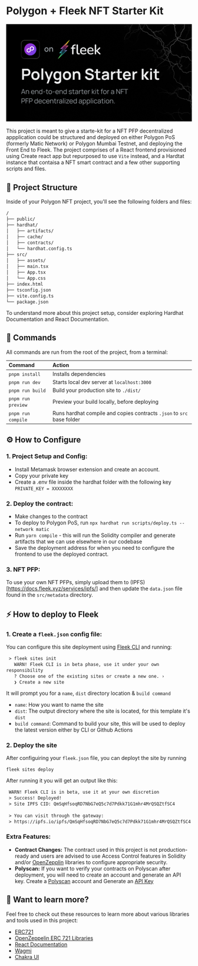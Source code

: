 # Polygon + Fleek NFT Starter Kit
![preview](./.github/preview.png)

This project is meant to give a starte-kit for a NFT PFP decentralized appplication could be structured and deployed on either Polygon PoS (formerly Matic Network) or Polygon Mumbai Testnet, and deploying the Front End to Fleek.
The project comprises of a React frontend provisioned using Create react app but repurposed to use `Vite` instead, and a Hardtat instance that contaisa a NFT smart contract and a few other supporting scripts and files.

## 🚀 Project Structure

Inside of your Polygon NFT project, you'll see the following folders and files:

```
/
├── public/
├── hardhat/
│   ├── artifacts/
│   ├── cache/
│   ├── contracts/
│   └── hardhat.config.ts
├── src/
│   ├── assets/
│   ├── main.tsx
│   ├── App.tsx
│   └── App.css
├── index.html
├── tsconfig.json
├── vite.config.ts
└── package.json
```

To understand more about this project setup, consider exploring Hardhat Documentation and React Documentation.

## 🧞 Commands

All commands are run from the root of the project, from a terminal:

| Command                | Action                                           |
| :--------------------- | :----------------------------------------------- |
| `pnpm install`          | Installs dependencies                            |
| `pnpm run dev`          | Starts local dev server at `localhost:3000`      |
| `pnpm run build`        | Build your production site to `./dist/`          |
| `pnpm run preview`      | Preview your build locally, before deploying     |
| `pnpm run compile`    | Runs hardhat compile and copies contracts `.json` to `src` base folder |

## ⚙️  How to Configure
### 1. Project Setup and Config:
- Install Metamask browser extension and create an account.
- Copy your private key
- Create a .env file inside the hardhat folder with the following key `PRIVATE_KEY = XXXXXXXX`
### 2. Deploy the contract:
- Make changes to the contract
- To deploy to Polygon PoS, run `npx hardhat run scripts/deploy.ts --network matic`
- Run `yarn compile` - this will run the Solidity compiler and generate artifacts that we can use elsewhere in our codebase
- Save the deployment address for when you need to configure the frontend to use the deployed contract.
### 3. NFT PFP:
To use your own NFT PFPs, simply upload them to (IPFS)[https://docs.fleek.xyz/services/ipfs/] and then update the `data.json` file found in the `src/metadata` directory.

## ⚡ How to deploy to Fleek

### 1. Create a `fleek.json` config file:
You can configure this site deployment using [Fleek CLI]() and running:
```
 > fleek sites init
   WARN! Fleek CLI is in beta phase, use it under your own responsibility
   ? Choose one of the existing sites or create a new one. › 
   ❯ Create a new site
```
It will prompt you for a `name`, `dist` directory location & `build command`
- `name`: How you want to name the site
- `dist`: The output directory where the site is located, for this template it's `dist`
- `build command`: Command to build your site, this will be used to deploy the latest version either by CLI or Github Actions

### 2. Deploy the site
After configuiring your `fleek.json` file, you can deployt the site by running

```
fleek sites deploy
```
After running it you will get an output like this:
```
 WARN! Fleek CLI is in beta, use it at your own discretion
 > Success! Deployed!
 > Site IPFS CID: QmSqHfsoqRD7NbG7eQ5c7d7Pdkk71G1mhr4MrQSQZtfSC4

 > You can visit through the gateway:
 > https://ipfs.io/ipfs/QmSqHfsoqRD7NbG7eQ5c7d7Pdkk71G1mhr4MrQSQZtfSC4
 ```

### Extra Features:
- **Contract Changes:** The contract used in this project is not production-ready and users are advised to use Access Control features in Solidity and/or [OpenZepplin](https://github.com/OpenZeppelin/openzeppelin-contracts) libraries to configure appropriate security.
- **Polyscan:** If you want to verify your contracts on Polyscan after deployment, you will need to create an account and generate an API key. Create a [Polyscan](https://polygonscan.com/register) account and Generate an [API Key](https://polygonscan.com/myapikey)

## 👀 Want to learn more?
Feel free to check out these resources to learn more about various libraries and tools used in this project:
- [ERC721](https://eips.ethereum.org/EIPS/eip-721)
- [OpenZeppelin ERC 721 Libraries](https://docs.openzeppelin.com/contracts/4.x/erc721)
- [React Documentation](https://react.dev/)
- [Wagmi](https://wamgi.sh)
- [Chakra UI](https://chakra-ui.com/)

